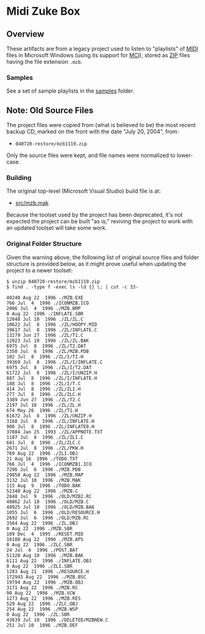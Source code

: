 # Midi Zuke Box

## Overview

These artifacts are from a legacy project used to listen to "playlists"
of [MIDI] files in Microsoft Windows (using its support for [MCI]),
stored as [ZIP] files having the file extension `.mzb`.

### Samples

See a set of sample playlists in the [samples](samples) folder. 

## Note: Old Source Files

The project files were copied from (what is believed to be) the most recent
backup CD, marked on the front with the date "July 20, 2004", from:

- `040720-restore/mzb1119.zip`

Only the source files were kept, and file names were normalized to lower-case.

### Building

The original top-level (Microsoft Visual Studio) build file is at:

- [src/mzb.mak](src/mzb.mak)

Because the toolset used by the project has been deprecated, it's not expected
the project can be built "as is;" reviving the project to work with an updated
toolset will take some work.

### Original Folder Structure

Given the warning above, the following list of original source files and folder structure
is provided below, as it might prove useful when updating the project to a newer toolset:

```
$ unzip 040720-restore/mzb1119.zip
$ find . -type f -exec ls -ld {} \; | cut -c 33-

40240 Aug 22  1996 ./MZB.EXE
766 Jul  4  1996 ./ICONMZB.ICO
2006 Jul  4  1996 ./MZB.BMP
0 Aug 22  1996 ./INFLATE.SBR
12048 Jul 10  1996 ./ZL/ZL.C
10622 Jul  8  1996 ./ZL/HOOPY.MID
39617 Jul  8  1996 ./ZL/INFLATE.C
13279 Jun 27  1996 ./ZL/T1.C
12023 Jul 10  1996 ./ZL/ZL.BAK
6975 Jul  8  1996 ./ZL/T2.DAT
2350 Jul  6  1996 ./ZL/MZB.PDB
102 Jul  8  1996 ./ZL/I/TI.H
39369 Jul  8  1996 ./ZL/I/INFLATE.C
6975 Jul  8  1996 ./ZL/I/T2.DAT
61722 Jul  8  1996 ./ZL/I/UNZIP.H
887 Jul  8  1996 ./ZL/I/INFLATE.H
188 Jul  8  1996 ./ZL/I/T.C
414 Jul  8  1996 ./ZL/ZLI.H
277 Jul  8  1996 ./ZL/ZLC.H
3389 Jun 27  1996 ./ZL/T2.C
2197 Jul 10  1996 ./ZL/ZL.H
674 May 26  1996 ./ZL/T1.H
61672 Jul  8  1996 ./ZL/UNZIP.H
3168 Jul  8  1996 ./ZL/INFLATE.H
908 Jul  8  1996 ./ZL/INFLATE0.H
37084 Jan 25  1993 ./ZL/APPNOTE.TXT
1187 Jul  8  1996 ./ZL/ZLI.C
681 Jul  8  1996 ./ZL/ZLC.C
2671 Jul  8  1996 ./ZL/PKW.H
769 Aug 22  1996 ./ZLI.OBJ
21 Aug 16  1996 ./TODO.TXT
766 Jul  4  1996 ./ICONMZB1.ICO
7296 Jul  6  1996 ./MZB.PDB
29858 Aug 22  1996 ./MZB.MAP
3132 Jul 10  1996 ./MZB.MAK
115 Aug  9  1996 ./TODO.BAK
52340 Aug 22  1996 ./MZB.C
2848 Jul  9  1996 ./OLD/MZB2.RC
40862 Jul 10  1996 ./OLD/MZB.C
40925 Jul 10  1996 ./OLD/MZB.BAK
1055 Jul  6  1996 ./OLD/RESOURCE.H
2692 Jul  6  1996 ./OLD/MZB.RC
3564 Aug 22  1996 ./ZL.OBJ
0 Aug 22  1996 ./MZB.SBR
109 Dec  4  1995 ./RESET.MID
16188 Aug 22  1996 ./MZB.APS
0 Aug 22  1996 ./ZLC.SBR
24 Jul  6  1996 ./POST.BAT
51320 Aug 10  1996 ./MZB.BAK
6111 Aug 22  1996 ./INFLATE.OBJ
0 Aug 22  1996 ./ZLI.SBR
1283 Aug 21  1996 ./RESOURCE.H
172943 Aug 22  1996 ./MZB.BSC
19794 Aug 22  1996 ./MZB.OBJ
3171 Aug 22  1996 ./MZB.RC
90 Aug 22  1996 ./MZB.VCW
1273 Aug 22  1996 ./MZB.RES
529 Aug 22  1996 ./ZLC.OBJ
254 Aug 22  1996 ./MZB.WSP
0 Aug 22  1996 ./ZL.SBR
43639 Jul 10  1996 ./DELETED/MZBNEW.C
251 Jul 10  1996 ./MZB.DEF
```

[MIDI]: https://en.wikipedia.org/wiki/MIDI
[ZIP]: https://en.wikipedia.org/wiki/ZIP_(file_format)
[MCI]: https://en.wikipedia.org/wiki/Media_Control_Interface
